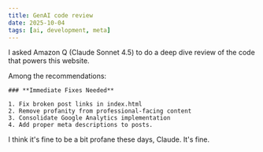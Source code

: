 ```yaml
---
title: GenAI code review
date: 2025-10-04
tags: [ai, development, meta]
---
```


I asked Amazon Q (Claude Sonnet 4.5) to do a deep dive review of the code that powers this website.

Among the recommendations:

```
### **Immediate Fixes Needed**

1. Fix broken post links in index.html
2. Remove profanity from professional-facing content
3. Consolidate Google Analytics implementation
4. Add proper meta descriptions to posts.

```

I think it's fine to be a bit profane these days, Claude. It's fine.
